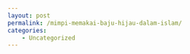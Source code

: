 ```yaml
---
layout: post
permalink: /mimpi-memakai-baju-hijau-dalam-islam/
categories:
    - Uncategorized
---
```



